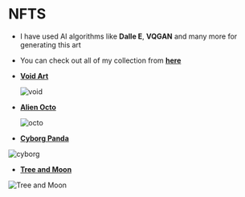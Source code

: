 # NFTS

* I have used AI algorithms like **Dalle E**, **VQGAN** and many more  for generating this art
* You can check out all of my collection from **[here](https://opensea.io/ordinaryArtisst)**

* **[Void Art](https://opensea.io/collection/void-art-1)**

  ![void](https://github.com/Pavankunchala/Work-Showcase/blob/master/NFTS/butterfly-nft.gif)
  
* **[Alien Octo](https://opensea.io/collection/alien-octo)**

  ![octo](https://github.com/Pavankunchala/Work-Showcase/blob/master/NFTS/AlienOcto.gif)

* **[Cyborg Panda](https://opensea.io/collection/cyborg-panda-1)**

![cyborg](https://github.com/Pavankunchala/Work-Showcase/blob/master/CyborgPanda%20NFT%20Gif.gif)

* **[Tree and Moon](https://opensea.io/collection/tree-and-moon)**

![Tree and Moon](https://github.com/Pavankunchala/Work-Showcase/blob/master/TreeNDMoon%20NFT%20Gif.gif)
